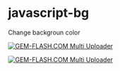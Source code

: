 # javascript-bg
Change backgroun color



<a href="#"><img src="https://img.gem-flash.com/images/46798869578649674279.jpg" border="0" alt="GEM-FLASH.COM Multi Uploader" /></a>





<a href="#"><img src="https://img.gem-flash.com/images/43638376304163089767.jpg" border="0" alt="GEM-FLASH.COM Multi Uploader" /></a>
